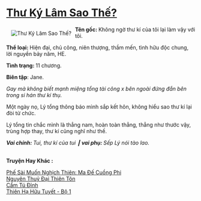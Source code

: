 <a href="https://utruyen.com/truyen/thu-ky-lam-sao-the/19336/" title="Thư Ký Lâm Sao Thế?"><h1>Thư Ký Lâm Sao Thế?</h1></a><div style="display:table"><img align="right" style="float: left; padding: 10px;" src="https://utruyen.com/images/story/200x260/thu-ky-lam-sao-the.jpg" alt="Thư Ký Lâm Sao Thế?"><b>Tên gốc: </b>Không ngờ thư kí của tôi lại làm vậy với tôi.<p></p><b>Thể loại: </b>Hiện đại, chủ công, niên thượng, thầm mến, tình hữu độc chung, lời nguyền bảy năm, HE.<p></p><b>Tình trạng: </b>11 chương.<p></p><b>Biên tập</b>: Jane.<p></p><i>Gay mà không biết mạnh miệng tổng tài công x bên ngoài đứng đắn bên trong si hán thư kí thụ.</i><p></p>Một ngày nọ, Lý tổng thông báo mình sắp kết hôn, không hiểu sao thư kí lại đòi từ chức.<p></p>Lý tổng tin chắc mình là thẳng nam, hoàn toàn thẳng, thẳng như thước vậy, trùng hợp thay, thư kí cũng nghĩ như thế.<p></p><b><i>Vai chính: </i></b><i>Tui, thư kí của tui ┃</i><b><i> vai phụ: </i></b><i>Sếp Lý nói tào lao.</i></div><p><br><b>Truyện Hay Khác :</b></p><a href="https://utruyen.com/truyen/phe-sai-muon-nghich-thien-ma-de-cuong-phi/16146/" alt="Phế Sài Muốn Nghịch Thiên: Ma Đế Cuồng Phi">Phế Sài Muốn Nghịch Thiên: Ma Đế Cuồng Phi</a><br/><a href="https://truyenngontinhay.wordpress.com/2019/10/03/nguyen-thuy-dai-thien-ton/" alt="Nguyên Thuỷ Đại Thiên Tôn">Nguyên Thuỷ Đại Thiên Tôn</a><br/><a href="https://github.com/quanluxury/ngontinhhot/tree/master/truyenhay/19036/" alt="Cẩm Tú Đỉnh">Cẩm Tú Đỉnh</a><br/><a href="https://github.com/quanluxury/ngontinhhot/tree/master/truyenhay/20284/" alt="Thiên Hạ Hữu Tuyết - Bộ 1">Thiên Hạ Hữu Tuyết - Bộ 1</a><br/>